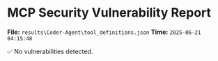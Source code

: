 # MCP Security Vulnerability Report
**File:** `results\Coder-Agent\tool_definitions.json`
**Time:** `2025-06-21 04:15:48`

✅ No vulnerabilities detected.